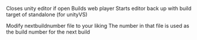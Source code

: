 Closes unity editor if open
Builds web player
Starts editor back up with build target of standalone (for unityVS)

Modify nextbuildnumber file to your liking
The number in that file is used as the build number for the next build